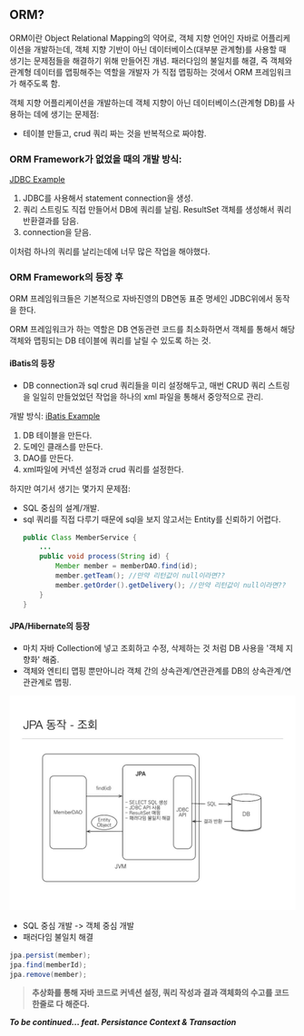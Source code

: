 
## ORM?
ORM이란 Object Relational Mapping의 약어로, 객체 지향 언어인 자바로 어플리케이션을 개발하는데, 객체 지향 기반이 아닌 데이터베이스(대부분 관계형)를 사용할 때 생기는 문제점들을 해결하기 위해 만들어진 개념. 패러다임의 불일치를 해결, 즉 객체와 관계형 데이터를 맵핑해주는 역할을 개발자 가 직접 맵핑하는 것에서 ORM 프레임워크가 해주도록 함.

객체 지향 어플리케이션을 개발하는데 객체 지향이 아닌 데이터베이스(관계형 DB)를 사용하는 데에 생기는 문제점:

- 테이블 만들고, crud 쿼리 짜는 것을 반복적으로 짜야함.


### ORM Framework가 없었을 때의 개발 방식:
[JDBC Example](https://www.tutorialspoint.com/jdbc/jdbc-sample-code.htm)

1. JDBC를 사용해서 statement connection을 생성.
2. 쿼리 스트링도 직접 만들어서 DB에 쿼리를 날림. ResultSet 객체를 생성해서 쿼리 반환결과를 담음.
3. connection을 닫음.

이처럼 하나의 쿼리를 날리는데에 너무 많은 작업을 해야했다.

### ORM Framework의 등장 후
ORM 프레임워크들은 기본적으로 자바진영의 DB연동 표준 명세인 JDBC위에서 동작을 한다.

ORM 프레임워크가 하는 역할은 DB 연동관련 코드를 최소화하면서 객체를 통해서 해당 객체와 맵핑되는 DB 테이블에 쿼리를 날릴 수 있도록 하는 것.

#### iBatis의 등장
- DB connection과 sql crud 쿼리들을 미리 설정해두고, 매번 CRUD 쿼리 스트링을 일일히 만들었었던 작업을 하나의 xml 파일을 통해서 중앙적으로 관리.

개발 방식:
[iBatis Example](https://howtodoinjava.com/ibatis/ibatis-hello-world-example-with-source-code/)
1. DB 테이블을 만든다.
2. 도메인 클래스를 만든다.
3. DAO를 만든다.
4. xml파일에 커넥션 설정과 crud 쿼리를 설정한다.

하지만 여기서 생기는 몇가지 문제점:
- SQL 중심의 설계/개발.
- sql 쿼리를 직접 다루기 때문에 sql을 보지 않고서는 Entity를 신뢰하기 어렵다.
  ```java
  public Class MemberService {
      ...
      public void process(String id) {
          Member member = memberDAO.find(id);
          member.getTeam(); //만약 리턴값이 null이라면??
          member.getOrder().getDelivery(); //만약 리턴값이 null이라면??
      }
  }
  ```

#### JPA/Hibernate의 등장

- 마치 자바 Collection에 넣고 조회하고 수정, 삭제하는 것 처럼 DB 사용을 '객체 지향화' 해줌.
- 객체와 엔티티 맵핑 뿐만아니라 객체 간의 상속관계/연관관계를 DB의 상속관계/연관관계로 맵핑.

![JPA 동작원리](/assets/img/how-jpa-works.jpg)


- SQL 중심 개발 -> 객체 중심 개발
- 패러다임 불일치 해결

```java
jpa.persist(member);
jpa.find(memberId);
jpa.remove(member);
```
>**추상화를 통해 자바 코드로 커넥션 설정, 쿼리 작성과 결과 객체화의 수고를 코드 한줄로 다 해준다.**


***To be continued... feat. Persistance Context & Transaction***
